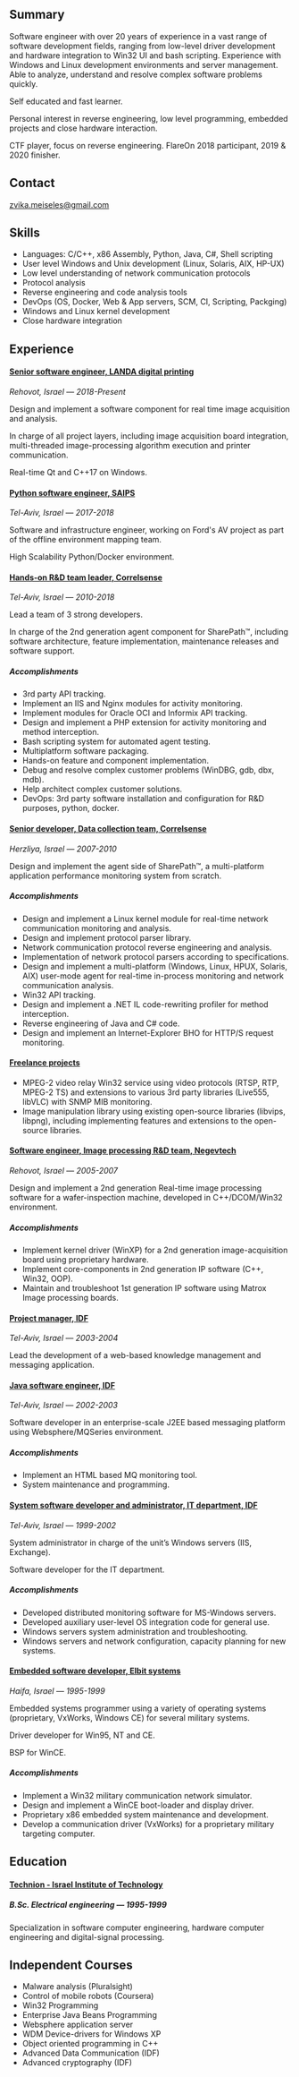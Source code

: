 ## Summary

Software engineer with over 20 years of experience in a vast range of software development fields, ranging from low-level driver development and hardware integration to Win32 UI and bash scripting. Experience with Windows and Linux development environments and server management.
Able to analyze, understand and resolve complex software problems quickly.

Self educated and fast learner.

Personal interest in reverse engineering, low level programming, embedded projects and close hardware interaction.

CTF player, focus on reverse engineering. FlareOn 2018 participant, 2019 & 2020 finisher.

## Contact
<zvika.meiseles@gmail.com>

## Skills
* Languages: C/C++, x86 Assembly, Python, Java, C#, Shell scripting
* User level Windows and Unix development (Linux, Solaris, AIX, HP-UX)
* Low level understanding of network communication protocols
* Protocol analysis
* Reverse engineering and code analysis tools
* DevOps (OS, Docker, Web & App servers, SCM, CI, Scripting, Packging)
* Windows and Linux kernel development
* Close hardware integration

## Experience

#### <ins>Senior software engineer, LANDA digital printing</ins>
_Rehovot, Israel — 2018-Present_

Design and implement a software component for real time image acquisition and analysis.

In charge of all project layers, including image acquisition board integration, multi-threaded image-processing algorithm execution and printer communication. 

Real-time Qt and C++17 on Windows.

#### <ins>Python software engineer, SAIPS</ins>
_Tel-Aviv, Israel — 2017-2018_

Software and infrastructure engineer, working on Ford's AV project as part of the offline environment mapping team.

High Scalability Python/Docker environment.

#### <ins>Hands-on R&D team leader, Correlsense</ins>
_Tel-Aviv, Israel — 2010-2018_

Lead a team of 3 strong developers.

In charge of the 2nd generation agent component for SharePath™, including software architecture, feature implementation, maintenance releases and software support.

##### Accomplishments
* 3rd party API tracking.
* Implement an IIS and Nginx modules for activity monitoring.
* Implement modules for Oracle OCI and Informix API tracking.
* Design and implement a PHP extension for activity monitoring and method interception.
* Bash scripting system for automated agent testing.
* Multiplatform software packaging.
* Hands-on feature and component implementation.
* Debug and resolve complex customer problems (WinDBG, gdb, dbx, mdb).
* Help architect complex customer solutions.
* DevOps: 3rd party software installation and configuration for R&D purposes, python, docker.

#### <ins>Senior developer, Data collection team, Correlsense</ins>
_Herzliya, Israel — 2007-2010_

Design and implement the agent side of SharePath™, a multi-platform application performance monitoring system from scratch.

##### Accomplishments
* Design and implement a Linux kernel module for real-time network communication monitoring and analysis.
* Design and implement protocol parser library.
* Network communication protocol reverse engineering and analysis.
* Implementation of network protocol parsers according to specifications.
* Design and implement a multi-platform (Windows, Linux, HPUX, Solaris, AIX) user-mode agent for real-time in-process monitoring and network communication analysis.
* Win32 API tracking.
* Design and implement a .NET IL code-rewriting profiler for method interception.
* Reverse engineering of Java and C# code.
* Design and implement an Internet-Explorer BHO for HTTP/S request monitoring.

#### <ins>Freelance projects</ins>
* MPEG-2 video relay Win32 service using video protocols (RTSP, RTP, MPEG-2 TS) and extensions to various 3rd party libraries (Live555, libVLC) with SNMP MIB monitoring.
* Image manipulation library using existing open-source libraries (libvips, libpng), including implementing features and extensions to the open-source libraries.

#### <ins>Software engineer, Image processing R&D team, Negevtech</ins>
_Rehovot, Israel — 2005-2007_

Design and implement a 2nd generation Real-time image processing software for a wafer-inspection machine, developed in C++/DCOM/Win32 environment.

##### Accomplishments
* Implement kernel driver (WinXP) for a 2nd generation image-acquisition board using proprietary hardware.
* Implement core-components in 2nd generation IP software (C++, Win32, OOP).
* Maintain and troubleshoot 1st generation IP software using Matrox Image processing boards.

#### <ins>Project manager, IDF</ins>
_Tel-Aviv, Israel — 2003-2004_

Lead the development of a web-based knowledge management and messaging application.

#### <ins>Java software engineer, IDF</ins>
_Tel-Aviv, Israel — 2002-2003_

Software developer in an enterprise-scale J2EE based messaging platform using Websphere/MQSeries environment.
##### Accomplishments
* Implement an HTML based MQ monitoring tool.
* System maintenance and programming.

#### <ins>System software developer and administrator, IT department, IDF</ins>
_Tel-Aviv, Israel — 1999-2002_

System administrator in charge of the unit’s Windows servers (IIS, Exchange).

Software developer for the IT department.

##### Accomplishments
* Developed distributed monitoring software for MS-Windows servers.
* Developed auxiliary user-level OS integration code for general use.
* Windows servers system administration and troubleshooting.
* Windows servers and network configuration, capacity planning for new systems.

#### <ins>Embedded software developer, Elbit systems</ins>
_Haifa, Israel — 1995-1999_

Embedded systems programmer using a variety of operating systems (proprietary, VxWorks, Windows CE) for several military systems.

Driver developer for Win95, NT and CE. 

BSP for WinCE.

##### Accomplishments
* Implement a Win32 military communication network simulator.
* Design and implement a WinCE boot-loader and display driver.
* Proprietary x86 embedded system maintenance and development.
* Develop a communication driver (VxWorks) for a proprietary military targeting computer.


## Education
#### <ins>Technion - Israel Institute of Technology</ins>
##### B.Sc. Electrical engineering — 1995-1999
                                                                                       
Specialization in software computer engineering, hardware computer engineering and digital-signal processing.

## Independent Courses
* Malware analysis (Pluralsight)
* Control of mobile robots (Coursera)
* Win32 Programming
* Enterprise Java Beans Programming
* Websphere application server
* WDM Device-drivers for Windows XP
* Object oriented programming in C++
* Advanced Data Communication (IDF)
* Advanced cryptography (IDF)
